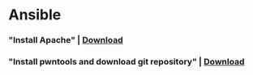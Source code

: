 # Ansible

### "Install Apache" | [Download](https://github.com/SuperMarioOfficial/Ansible-Wiki/wiki/Apache2-playbook---%22Adding-Variables-to-Your-Ansible-Playbook%22) 
### "Install pwntools and download git repository" | [Download](https://github.com/SuperMarioOfficial/Ansible-Wiki/wiki/Installing-pwntools-and-download-git-repositories-Playbook)
